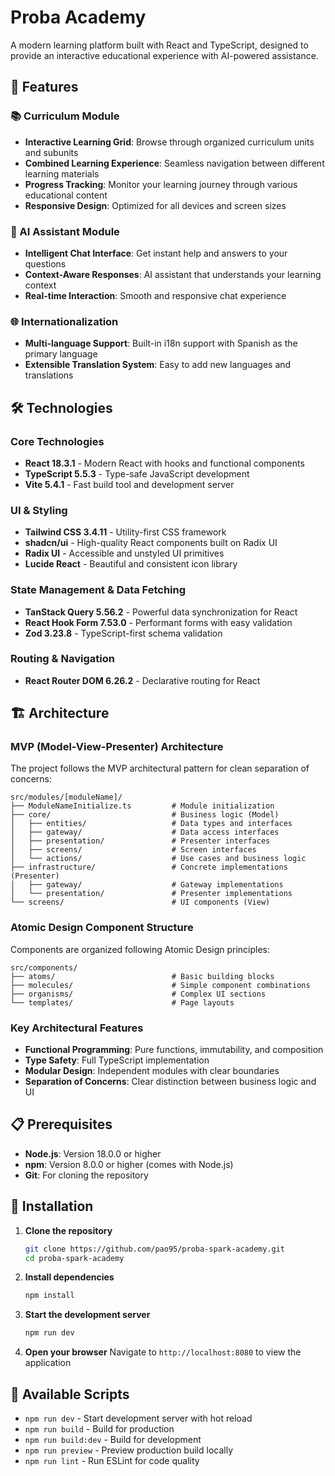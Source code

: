 # Proba Academy

A modern learning platform built with React and TypeScript, designed to provide an interactive educational experience with AI-powered assistance.

## 🚀 Features

### 📚 Curriculum Module

- **Interactive Learning Grid**: Browse through organized curriculum units and subunits
- **Combined Learning Experience**: Seamless navigation between different learning materials
- **Progress Tracking**: Monitor your learning journey through various educational content
- **Responsive Design**: Optimized for all devices and screen sizes

### 🤖 AI Assistant Module

- **Intelligent Chat Interface**: Get instant help and answers to your questions
- **Context-Aware Responses**: AI assistant that understands your learning context
- **Real-time Interaction**: Smooth and responsive chat experience

### 🌐 Internationalization

- **Multi-language Support**: Built-in i18n support with Spanish as the primary language
- **Extensible Translation System**: Easy to add new languages and translations

## 🛠️ Technologies

### Core Technologies

- **React 18.3.1** - Modern React with hooks and functional components
- **TypeScript 5.5.3** - Type-safe JavaScript development
- **Vite 5.4.1** - Fast build tool and development server

### UI & Styling

- **Tailwind CSS 3.4.11** - Utility-first CSS framework
- **shadcn/ui** - High-quality React components built on Radix UI
- **Radix UI** - Accessible and unstyled UI primitives
- **Lucide React** - Beautiful and consistent icon library

### State Management & Data Fetching

- **TanStack Query 5.56.2** - Powerful data synchronization for React
- **React Hook Form 7.53.0** - Performant forms with easy validation
- **Zod 3.23.8** - TypeScript-first schema validation

### Routing & Navigation

- **React Router DOM 6.26.2** - Declarative routing for React

## 🏗️ Architecture

### MVP (Model-View-Presenter) Architecture

The project follows the MVP architectural pattern for clean separation of concerns:

```
src/modules/[moduleName]/
├── ModuleNameInitialize.ts         # Module initialization
├── core/                           # Business logic (Model)
│   ├── entities/                   # Data types and interfaces
│   ├── gateway/                    # Data access interfaces
│   ├── presentation/               # Presenter interfaces
│   ├── screens/                    # Screen interfaces
│   └── actions/                    # Use cases and business logic
├── infrastructure/                 # Concrete implementations (Presenter)
│   ├── gateway/                    # Gateway implementations
│   └── presentation/               # Presenter implementations
└── screens/                        # UI components (View)
```

### Atomic Design Component Structure

Components are organized following Atomic Design principles:

```
src/components/
├── atoms/                          # Basic building blocks
├── molecules/                      # Simple component combinations
├── organisms/                      # Complex UI sections
└── templates/                      # Page layouts
```

### Key Architectural Features

- **Functional Programming**: Pure functions, immutability, and composition
- **Type Safety**: Full TypeScript implementation
- **Modular Design**: Independent modules with clear boundaries
- **Separation of Concerns**: Clear distinction between business logic and UI

## 📋 Prerequisites

- **Node.js**: Version 18.0.0 or higher
- **npm**: Version 8.0.0 or higher (comes with Node.js)
- **Git**: For cloning the repository

## 🚀 Installation

1. **Clone the repository**

   ```bash
   git clone https://github.com/pao95/proba-spark-academy.git
   cd proba-spark-academy
   ```

2. **Install dependencies**

   ```bash
   npm install
   ```

3. **Start the development server**

   ```bash
   npm run dev
   ```

4. **Open your browser**
   Navigate to `http://localhost:8080` to view the application

## 📜 Available Scripts

- `npm run dev` - Start development server with hot reload
- `npm run build` - Build for production
- `npm run build:dev` - Build for development
- `npm run preview` - Preview production build locally
- `npm run lint` - Run ESLint for code quality

